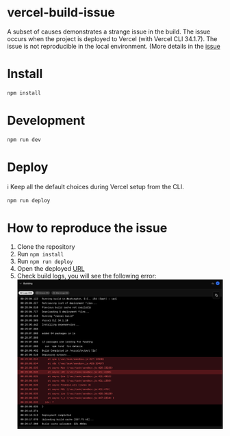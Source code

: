# vercel-build-issue
A subset of causes demonstrates a strange issue in the build. The issue occurs when the project is deployed to Vercel (with Vercel CLI 34.1.7). The issue is not reproducible in the local environment.
(More details in the [issue](https://github.com/orgs/vercel/discussions/6714)

# Install
```bash
npm install
```

# Development
```bash
npm run dev
```

# Deploy 

ℹ️ Keep all the default choices during Vercel setup from the CLI.

```bash
npm run deploy
```

# How to reproduce the issue
1. Clone the repository
2. Run `npm install`
3. Run `npm run deploy`
4. Open the deployed [URL](https://vercel-build-issue.vercel.app/api) 
5. Check build logs, you will see the following error:
[![Build Error](./build-error.png)](./build-error.png)


